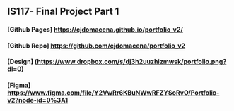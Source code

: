 ## IS117- Final Project Part 1
#### [Github Pages] https://cjdomacena.github.io/portfolio_v2/
#### [Github Repo] https://github.com/cjdomacena/portfolio_v2
#### [Design] (https://www.dropbox.com/s/dj3h2uuzhizmwsk/portfolio.png?dl=0)
#### [Figma] https://www.figma.com/file/Y2VwRr6KBuNWwRFZYSoRvO/Portfolio-v2?node-id=0%3A1
